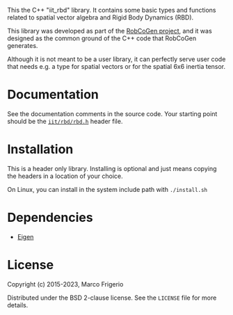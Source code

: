 This the C++ "iit_rbd" library. It contains some basic types and functions
related to spatial vector algebra and Rigid Body Dynamics (RBD).

This library was developed as part of the [RobCoGen project](https://robcogenteam.bitbucket.io/index.html),
and it was designed as the common ground of the C++ code that RobCoGen
generates.

Although it is not meant to be a user library, it can perfectly serve user
code that needs e.g. a type for spatial vectors or for the spatial 6x6
inertia tensor.

# Documentation

See the documentation comments in the source code. Your starting point should
be the [`iit/rbd/rbd.h`](iit/rbd/rbd.h) header file.

# Installation
This is a header only library. Installing is optional and just means copying the
headers in a location of your choice.

On Linux, you can install in the system include path with `./install.sh`

# Dependencies

  - [Eigen](https://eigen.tuxfamily.org)

# License
Copyright (c) 2015-2023, Marco Frigerio

Distributed under the BSD 2-clause license. See the `LICENSE` file for more
details.
